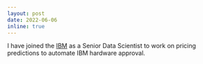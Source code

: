 ```yaml
---
layout: post
date: 2022-06-06
inline: true
---
```


I have joined the [IBM](https://www.ibm.com/us-en) as a Senior Data Scientist to work on pricing predictions to automate IBM hardware approval.